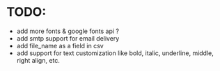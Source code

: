 # TODO:
- add more fonts & google fonts api ?
- add smtp support for email delivery
- add file_name as a field in csv
- add support for text customization like bold, italic, underline, middle, right align, etc.